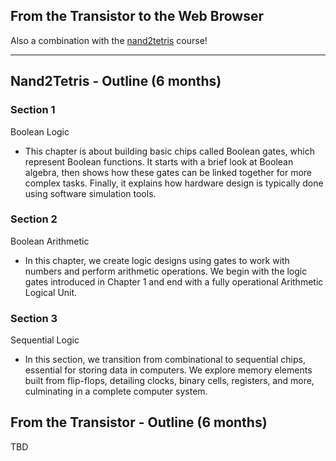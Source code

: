 ## From the Transistor to the Web Browser

Also a combination with the [nand2tetris](https://www.nand2tetris.org) course!

---

## Nand2Tetris - Outline (6 months)

### Section 1 
Boolean Logic
  - This chapter is about building basic chips called Boolean gates, which represent Boolean functions. It starts with a brief look at Boolean algebra, then shows how these gates can be linked together for more complex tasks. Finally, it explains how hardware design is typically done using software simulation tools.

### Section 2
Boolean Arithmetic
  - In this chapter, we create logic designs using gates to work with numbers and perform arithmetic operations. We begin with the logic gates introduced in Chapter 1 and end with a fully operational Arithmetic Logical Unit.

### Section 3
Sequential Logic
  - In this section, we transition from combinational to sequential chips, essential for storing data in computers. We explore memory elements built from flip-flops, detailing clocks, binary cells, registers, and more, culminating in a complete computer system. 

## From the Transistor -  Outline (6 months)

TBD
